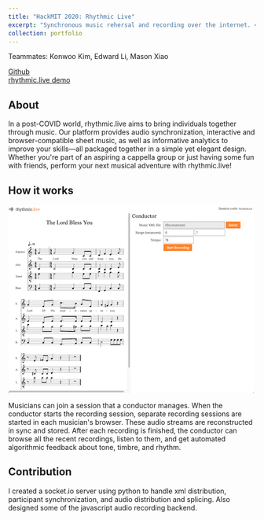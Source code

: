 ```yaml
---
title: "HackMIT 2020: Rhythmic Live"
excerpt: "Synchronous music rehersal and recording over the internet. <br/> Won NASDAQ Live Music challenge. <br/><img src='/images/portfolio-4/rhythmiclivesplash.png'>"
collection: portfolio
---
```


Teammates: Konwoo Kim, Edward Li, Mason Xiao

[Github](http://github.com/rhythmic-live)  
[rhythmic.live demo](rhythmic.live)

## About

In a post-COVID world, rhythmic.live aims to bring individuals together through music. Our platform provides audio synchronization, interactive and browser-compatible sheet music, as well as informative analytics to improve your skills—all packaged together in a simple yet elegant design. Whether you're part of an aspiring a cappella group or just having some fun with friends, perform your next musical adventure with rhythmic.live!

## How it works

<img src='/images/portfolio-4/rhythmiclivesplash.png'>

Musicians can join a session that a conductor manages. When the conductor starts the recording session, separate recording sessions are started in each musician's browser. These audio streams are reconstructed in sync and stored. After each recording is finished, the conductor can browse all the recent recordings, listen to them, and get automated algorithmic feedback about tone, timbre, and rhythm.

## Contribution

I created a socket.io server using python to handle xml distribution, participant synchronization, and audio distribution and splicing. Also designed some of the javascript audio recording backend.